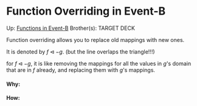 # Function Overriding in Event-B

Up: [Functions in Event-B](functions_in_event-b)
Brother(s):
TARGET DECK

Function overriding allows you to replace old mappings with new ones.

It is denoted by $f \triangleleft - g$. (but the line overlaps the triangle!!!)

for $f \triangleleft - g$, it is like removing the mappings for all the values in $g$'s domain that are in $f$ already, and replacing them with $g$'s mappings.



































#### Why:
#### How:









